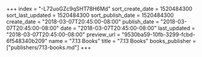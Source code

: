 +++
index = "-L72uoGZc9qSHT78H6Md"
sort_create_date = 1520484300
sort_last_updated = 1520484300
sort_publish_date = 1520484300
create_date = "2018-03-07T20:45:00-08:00"
publish_date = "2018-03-07T20:45:00-08:00"
date = "2018-03-07T20:45:00-08:00"
last_updated = "2018-03-07T20:45:00-08:00"
preview_url = "9530ba59-10fb-3299-fcbd-6f548340b209"
name = "7.13 Books"
title = "7.13 Books"
books_publisher = ["publishers/713-books.md"]
+++
